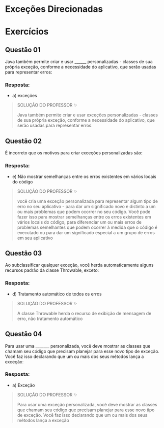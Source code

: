 # Exceções Direcionadas

# Exercícios


## Questão 01
Java também permite criar e usar ______ personalizadas - classes de sua própria exceção, conforme a necessidade do aplicativo, que serão usadas para representar erros:

### Resposta:
- a) exceções

> SOLUÇÃO DO PROFESSOR ✨
>
> Java também permite criar e usar exceções personalizadas - classes de sua própria exceção, conforme a necessidade do aplicativo, que serão usadas para representar erros


## Questão 02
É incorreto que os motivos para criar exceções personalizadas são:

### Resposta:
- e) Não mostrar semelhanças entre os erros existentes em vários locais do código

> SOLUÇÃO DO PROFESSOR ✨
>
> você cria uma exceção personalizada para representar algum tipo de erro no seu aplicativo - para dar um significado novo e distinto a um ou mais problemas que podem ocorrer no seu código. Você pode fazer isso para mostrar semelhanças entre os erros existentes em vários locais do código, para diferenciar um ou mais erros de problemas semelhantes que podem ocorrer à medida que o código é executado ou para dar um significado especial a um grupo de erros em seu aplicativo


## Questão 03
Ao subclassificar qualquer exceção, você herda automaticamente alguns recursos padrão da classe Throwable, exceto:

### Resposta:
- d) Tratamento automático de todos os erros

> SOLUÇÃO DO PROFESSOR ✨
>
> A classe Throwable herda o recurso de exibição de mensagem de erro, não tratamento automático


## Questão 04
Para usar uma _______ personalizada, você deve mostrar as classes que chamam seu código que precisam planejar para esse novo tipo de exceção. Você faz isso declarando que um ou mais dos seus métodos lança a exceção:

### Resposta:
- a) Exceção

> SOLUÇÃO DO PROFESSOR ✨
>
> Para usar uma exceção personalizada, você deve mostrar as classes que chamam seu código que precisam planejar para esse novo tipo de exceção. Você faz isso declarando que um ou mais dos seus métodos lança a exceção

